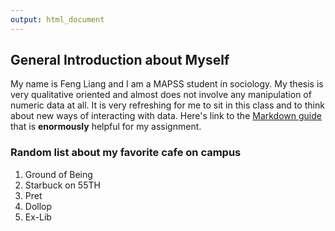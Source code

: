 ```yaml
---
output: html_document
---
```

## General Introduction about Myself
My name is Feng Liang and I am a MAPSS student in sociology. My thesis is very qualitative oriented and almost does not involve any manipulation of numeric data at all. It is very refreshing for me to sit in this class and to think about new ways of interacting with data. Here's link to the [Markdown guide](https://guides.github.com/features/mastering-markdown/#examples) that is **enormously** helpful for my assignment.

### Random list about my favorite cafe on campus
1. Ground of Being
2. Starbuck on 55TH
3. Pret
4. Dollop
5. Ex-Lib